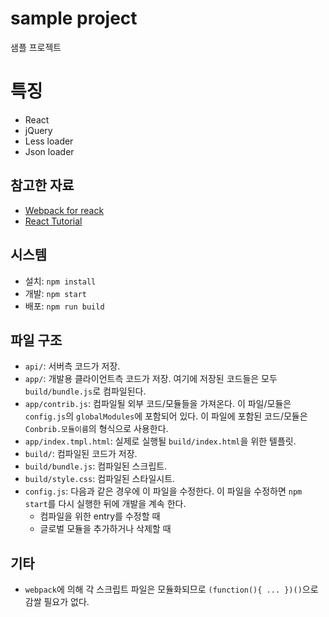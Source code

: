 # sample project
샘플 프로젝트

# 특징
* React
* jQuery
* Less loader
* Json loader

## 참고한 자료
* [Webpack for reack](http://www.pro-react.com/materials/appendixA/)
* [React Tutorial](https://github.com/facebook/react/blob/master/docs/docs/tutorial.md)

## 시스템
* 설치: ``` npm install ```
* 개발: ``` npm start ```
* 배포: ``` npm run build ```

## 파일 구조
* ```api/```: 서버측 코드가 저장.
* ```app/```: 개발용 클라이언트측 코드가 저장. 여기에 저장된 코드들은 모두 ```build/bundle.js```로 컴파일된다.
* ```app/contrib.js```: 컴파일될 외부 코드/모듈들을 가져온다. 이 파일/모듈은 ```config.js```의 ```globalModules```에 포함되어 있다. 이 파일에 포함된 코드/모듈은 ```Conbrib.모듈이름```의 형식으로 사용한다.
* ```app/index.tmpl.html```: 실제로 실행될 ```build/index.html```을 위한 텔플릿.
* ```build/```: 컴파일된 코드가 저장.
* ```build/bundle.js```: 컴파일된 스크립트.
* ```build/style.css```: 컴파일된 스타일시트.
* ```config.js```: 다음과 같은 경우에 이 파일을 수정한다. 이 파일을 수정하면 ```npm start```를 다시 실행한 뒤에 개발을 계속 한다.
  * 컴파일을 위한 entry를 수정할 때
  * 글로벌 모듈을 추가하거나 삭제할 때

## 기타
* ```webpack```에 의해 각 스크립트 파일은 모듈화되므로 ```(function(){ ... })()```으로 감쌀 필요가 없다.
